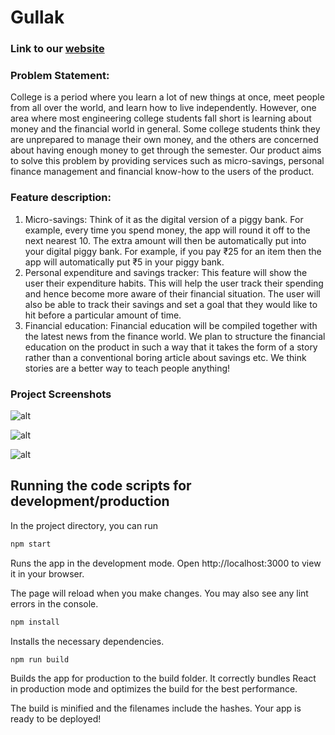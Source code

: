 # Gullak
### Link to our [website](https://gullak.netlify.app)

### Problem Statement:
College is a period where you learn a lot of new things at once, meet people from all over
the world, and learn how to live independently. However, one area where most
engineering college students fall short is learning about money and the financial world in
general.
Some college students think they are unprepared to manage their own money, and the
others are concerned about having enough money to get through the semester.
Our product aims to solve this problem by providing services such as micro-savings,
personal finance management and financial know-how to the users of the product.


### Feature description:
1) Micro-savings: Think of it as the digital version of a piggy bank. For example,
every time you spend money, the app will round it off to the next nearest 10. The
extra amount will then be automatically put into your digital piggy bank.
For example, if you pay ₹25 for an item then the app will automatically put
₹5 in your piggy bank.
2) Personal expenditure and savings tracker: This feature will show the user their
expenditure habits. This will help the user track their spending and hence become
more aware of their financial situation. The user will also be able to track their
savings and set a goal that they would like to hit before a particular amount of
time.
3) Financial education: Financial education will be compiled together with the latest
news from the finance world. We plan to structure the financial education on the
product in such a way that it takes the form of a story rather than a conventional
boring article about savings etc. We think stories are a better way to teach people
anything!

### Project Screenshots

![alt](https://my-aws-image-upload.s3.amazonaws.com/Screenshot_20221119_231850.png)

![alt](https://my-aws-image-upload.s3.amazonaws.com/Screenshot_20221119_232032.png)

![alt](https://my-aws-image-upload.s3.amazonaws.com/Screenshot_20221119_232140.png)

## Running the code scripts for development/production
In the project directory, you can run
```bash
npm start
```
Runs the app in the development mode.
Open http://localhost:3000 to view it in your browser.

The page will reload when you make changes.
You may also see any lint errors in the console.
```bash
npm install
``` 
Installs the necessary dependencies.
```bash
npm run build
```
Builds the app for production to the build folder.
It correctly bundles React in production mode and optimizes the build for the best performance.

The build is minified and the filenames include the hashes.
Your app is ready to be deployed!